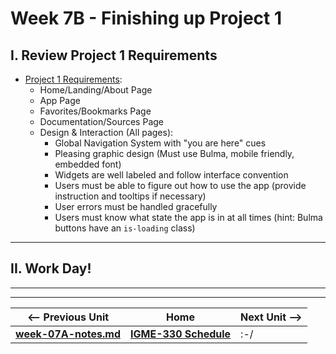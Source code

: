 # Week 7B - Finishing up Project 1

## I. Review Project 1 Requirements
- [Project 1 Requirements](../projects/project-1.md):
  - Home/Landing/About Page
  - App Page
  - Favorites/Bookmarks Page
  - Documentation/Sources Page
  - Design & Interaction (All pages):
    - Global Navigation System with "you are here" cues
    - Pleasing graphic design (Must use Bulma, mobile friendly, embedded font)
    - Widgets are well labeled and follow interface convention
    - Users must be able to figure out how to use the app (provide instruction and tooltips if necessary)
    - User errors must be handled gracefully
    - Users must know what state the app is in at all times (hint: Bulma buttons have an `is-loading` class)

<hr>

## II. Work Day!

<hr><hr>


| <-- Previous Unit | Home | Next Unit -->
| --- | --- | --- 
| [**week-07A-notes.md**](week-07A-notes.md)     |  [**IGME-330 Schedule**](../schedule.md) | :-/
